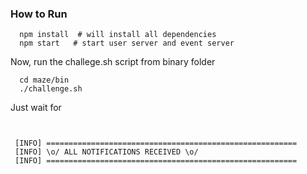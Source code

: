 ### How to Run


````
  npm install  # will install all dependencies
  npm start   # start user server and event server

````

Now, run the  challege.sh script from binary folder

```
  cd maze/bin
  ./challenge.sh

```

Just wait for

````


 [INFO] ========================================================
 [INFO] \o/ ALL NOTIFICATIONS RECEIVED \o/
 [INFO] ========================================================

 ````